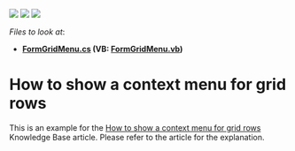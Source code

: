 <!-- default badges list -->
![](https://img.shields.io/endpoint?url=https://codecentral.devexpress.com/api/v1/VersionRange/128631523/10.2.3%2B)
[![](https://img.shields.io/badge/Open_in_DevExpress_Support_Center-FF7200?style=flat-square&logo=DevExpress&logoColor=white)](https://supportcenter.devexpress.com/ticket/details/E712)
[![](https://img.shields.io/badge/📖_How_to_use_DevExpress_Examples-e9f6fc?style=flat-square)](https://docs.devexpress.com/GeneralInformation/403183)
<!-- default badges end -->
<!-- default file list -->
*Files to look at*:

* **[FormGridMenu.cs](./CS/FormGridMenu.cs) (VB: [FormGridMenu.vb](./VB/FormGridMenu.vb))**
<!-- default file list end -->
#  How to show a context menu for grid rows


<p>This is an example for the <a href="https://www.devexpress.com/Support/Center/p/A1386">How to show a context menu for grid rows</a> Knowledge Base article. Please refer to the article for the explanation.</p>

<br/>


